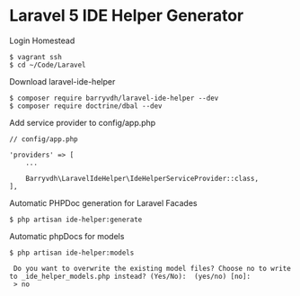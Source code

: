 # Laravel 5 IDE Helper Generator

Login Homestead

```
$ vagrant ssh
$ cd ~/Code/Laravel
```

Download laravel-ide-helper

```
$ composer require barryvdh/laravel-ide-helper --dev
$ composer require doctrine/dbal --dev
```

Add service provider to config/app.php

```
// config/app.php

'providers' => [
    ...
    
    Barryvdh\LaravelIdeHelper\IdeHelperServiceProvider::class,
],
```

Automatic PHPDoc generation for Laravel Facades

```
$ php artisan ide-helper:generate
```

Automatic phpDocs for models

```
$ php artisan ide-helper:models

 Do you want to overwrite the existing model files? Choose no to write to _ide_helper_models.php instead? (Yes/No):  (yes/no) [no]:
 > no
```
